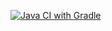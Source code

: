 [![Java CI with Gradle](https://github.com/ForesterinForest/DZ.2.3.1/actions/workflows/gradle.yml/badge.svg)](https://github.com/ForesterinForest/DZ.2.3.1/actions/workflows/gradle.yml)